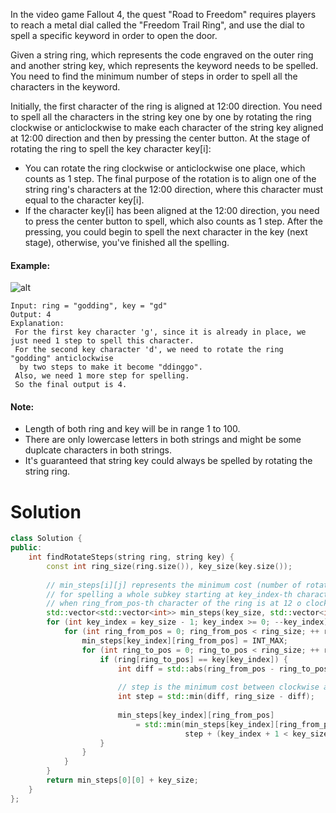 In the video game Fallout 4, the quest "Road to Freedom" requires players to reach a metal dial called the "Freedom Trail Ring", and use the dial to spell a specific keyword in order to open the door.

Given a string ring, which represents the code engraved on the outer ring and another string key, which represents the keyword needs to be spelled. You need to find the minimum number of steps in order to spell all the characters in the keyword.

Initially, the first character of the ring is aligned at 12:00 direction. You need to spell all the characters in the string key one by one by rotating the ring clockwise or anticlockwise to make each character of the string key aligned at 12:00 direction and then by pressing the center button. 
At the stage of rotating the ring to spell the key character key[i]:

* You can rotate the ring clockwise or anticlockwise one place, which counts as 1 step. The final purpose of the rotation is to align one of the string ring's characters at the 12:00 direction, where this character must equal to the character key[i].
* If the character key[i] has been aligned at the 12:00 direction, you need to press the center button to spell, which also counts as 1 step. After the pressing, you could begin to spell the next character in the key (next stage), otherwise, you've finished all the spelling.

#### Example:

![alt](https://leetcode.com/static/images/problemset/ring.jpg)

```
Input: ring = "godding", key = "gd"
Output: 4
Explanation:
 For the first key character 'g', since it is already in place, we just need 1 step to spell this character. 
 For the second key character 'd', we need to rotate the ring "godding" anticlockwise 
  by two steps to make it become "ddinggo".
 Also, we need 1 more step for spelling.
 So the final output is 4.
 ```
 
#### Note:

* Length of both ring and key will be in range 1 to 100.
* There are only lowercase letters in both strings and might be some duplcate characters in both strings.
* It's guaranteed that string key could always be spelled by rotating the string ring.

# Solution

```cpp
class Solution {
public:
    int findRotateSteps(string ring, string key) {
        const int ring_size(ring.size()), key_size(key.size());
        
        // min_steps[i][j] represents the minimum cost (number of rotations without pressing button), 
        // for spelling a whole subkey starting at key_index-th character, 
        // when ring_from_pos-th character of the ring is at 12 o clock. 
        std::vector<std::vector<int>> min_steps(key_size, std::vector<int>(ring_size, 0));
        for (int key_index = key_size - 1; key_index >= 0; --key_index) {
            for (int ring_from_pos = 0; ring_from_pos < ring_size; ++ ring_from_pos) {
                min_steps[key_index][ring_from_pos] = INT_MAX;
                for (int ring_to_pos = 0; ring_to_pos < ring_size; ++ ring_to_pos) {
                    if (ring[ring_to_pos] == key[key_index]) {
                        int diff = std::abs(ring_from_pos - ring_to_pos);
                        
                        // step is the minimum cost between clockwise and counterclockwise rotation
                        int step = std::min(diff, ring_size - diff);
                        
                        min_steps[key_index][ring_from_pos] 
                            = std::min(min_steps[key_index][ring_from_pos], 
                                       step + (key_index + 1 < key_size ? min_steps[key_index + 1][ring_to_pos] : 0));
                    }
                }
            }
        }
        return min_steps[0][0] + key_size;
    }
};
```
